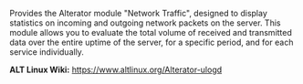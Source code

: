 Provides the Alterator module "Network Traffic", designed to display statistics on incoming and outgoing network packets on the server.
This module allows you to evaluate the total volume of received and transmitted data over the entire uptime of the server,
for a specific period, and for each service individually.

**ALT Linux Wiki:** <https://www.altlinux.org/Alterator-ulogd>
